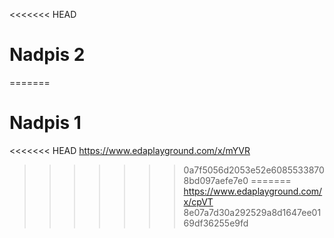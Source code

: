 <<<<<<< HEAD
# Nadpis 2
=======
# Nadpis 1
<<<<<<< HEAD
https://www.edaplayground.com/x/mYVR
>>>>>>> 0a7f5056d2053e52e60855338708bd097aefe7e0
=======
https://www.edaplayground.com/x/cpVT
>>>>>>> 8e07a7d30a292529a8d1647ee0169df36255e9fd
